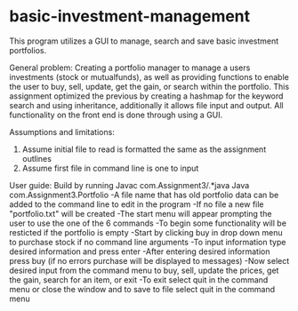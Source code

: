 # basic-investment-management
This program utilizes a GUI to manage, search and save basic investment portfolios.

General problem:
Creating a portfolio manager to manage a users investments (stock or mutualfunds), as well
as providing functions to enable the user to buy, sell, update, get the gain, or search 
within the portfolio. This assignment optimized the previous by creating a hashmap for the 
keyword search and using inheritance, additionally it allows file input and output. All
functionality on the front end is done through using a GUI.

Assumptions and limitations:
1. Assume initial file to read is formatted the same as the assignment outlines
2. Assume first file in command line is one to input


User guide:
Build by running Javac com.Assignment3/.*java
		 Java com.Assignment3.Portfolio
-A file name that has old portfolio data can be added to the command line to edit in the program
-If no file a new file "portfolio.txt" will be created
-The start menu will appear prompting the user to use the one of the 6 commands
-To begin some functionality will be resticted if the portfolio is empty
-Start by clicking buy in drop down menu to purchase stock if no command line arguments
-To input information type desired information and press enter
-After entering desired information press buy (if no errors purchase will be displayed to
messages)
-Now select desired input from the command menu to buy, sell, update the prices, get the gain,
search for an item, or exit
-To exit select quit in the command menu or close the window and to save to file select quit 
in the command menu
